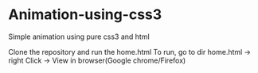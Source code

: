 # Animation-using-css3
Simple animation using pure css3 and html

Clone the repository and run the home.html
To run, go to dir home.html -> right Click -> View in browser(Google chrome/Firefox)

